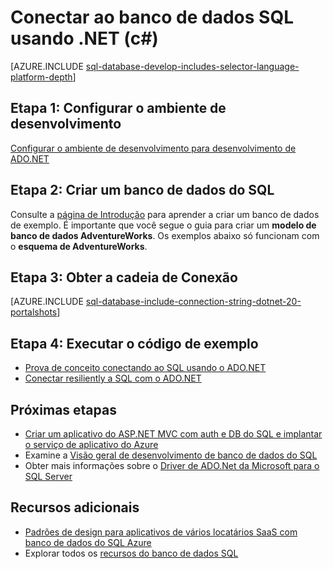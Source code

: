 <properties
    pageTitle="Conectar ao banco de dados SQL usando .NET (c#) | Microsoft Azure"
    description="Use o código de amostra neste rápido começar a criar um aplicativo moderno com c# e feito por um poderoso banco de dados relacional na nuvem com o Azure SQL Database."
    services="sql-database"
    documentationCenter=""
    authors="tobbox"
    manager="jhubbard"
    editor=""/>

<tags
    ms.service="sql-database"
    ms.workload="drivers"
    ms.tgt_pltfrm="na"
    ms.devlang="dotnet"
    ms.topic="article"
    ms.date="06/16/2016"
    ms.author="tobiast"/>

# <a name="connect-to-sql-database-by-using-net-c"></a>Conectar ao banco de dados SQL usando .NET (c#)

[AZURE.INCLUDE [sql-database-develop-includes-selector-language-platform-depth](../../includes/sql-database-develop-includes-selector-language-platform-depth.md)] 

## <a name="step-1--configure-development-environment"></a>Etapa 1: Configurar o ambiente de desenvolvimento

[Configurar o ambiente de desenvolvimento para desenvolvimento de ADO.NET](https://msdn.microsoft.com/library/mt718321.aspx)

## <a name="step-2-create-a-sql-database"></a>Etapa 2: Criar um banco de dados do SQL

Consulte a [página de Introdução](sql-database-get-started.md) para aprender a criar um banco de dados de exemplo.  É importante que você segue o guia para criar um **modelo de banco de dados AdventureWorks**. Os exemplos abaixo só funcionam com o **esquema de AdventureWorks**.  

## <a name="step-3--get-connection-string"></a>Etapa 3: Obter a cadeia de Conexão

[AZURE.INCLUDE [sql-database-include-connection-string-dotnet-20-portalshots](../../includes/sql-database-include-connection-string-dotnet-20-portalshots.md)]

## <a name="step-4-run-sample-code"></a>Etapa 4: Executar o código de exemplo

* [Prova de conceito conectando ao SQL usando o ADO.NET](https://msdn.microsoft.com/library/mt718320.aspx)
* [Conectar resiliently a SQL com o ADO.NET](https://msdn.microsoft.com/library/mt703195.aspx)

## <a name="next-steps"></a>Próximas etapas

* [Criar um aplicativo do ASP.NET MVC com auth e DB do SQL e implantar o serviço de aplicativo do Azure]( ../app-service-web/web-sites-dotnet-deploy-aspnet-mvc-app-membership-oauth-sql-database.md)
* Examine a [Visão geral de desenvolvimento de banco de dados do SQL](sql-database-develop-overview.md)
* Obter mais informações sobre o [Driver de ADO.Net da Microsoft para o SQL Server](https://msdn.microsoft.com/library/mt657768.aspx)

## <a name="additional-resources"></a>Recursos adicionais 

* [Padrões de design para aplicativos de vários locatários SaaS com banco de dados do SQL Azure](sql-database-design-patterns-multi-tenancy-saas-applications.md)
* Explorar todos os [recursos do banco de dados SQL](https://azure.microsoft.com/services/sql-database/)





